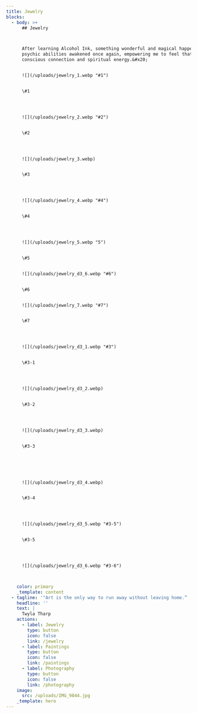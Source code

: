 ```yaml
---
title: Jewelry
blocks:
  - body: >+
      ## Jewelry



      After learning Alcohol Ink, something wonderful and magical happened! My
      psychic abilities awakened once again, empowering me to feel that cosmic
      conscious connection and spiritual energy.&#x20;


      ![](/uploads/jewelry_1.webp "#1")


      \#1




      ![](/uploads/jewelry_2.webp "#2")


      \#2




      ![](/uploads/jewelry_3.webp)


      \#3




      ![](/uploads/jewelry_4.webp "#4")


      \#4




      ![](/uploads/jewelry_5.webp "5")


      \#5


      ![](/uploads/jewelry_d3_6.webp "#6")


      \#6


      ![](/uploads/jewelry_7.webp "#7")


      \#7




      ![](/uploads/jewelry_d3_1.webp "#3")


      \#3-1




      ![](/uploads/jewelry_d3_2.webp)


      \#3-2




      ![](/uploads/jewelry_d3_3.webp)


      \#3-3






      ![](/uploads/jewelry_d3_4.webp)


      \#3-4




      ![](/uploads/jewelry_d3_5.webp "#3-5")


      \#3-5




      ![](/uploads/jewelry_d3_6.webp "#3-6")



    color: primary
    _template: content
  - tagline: '"Art is the only way to run away without leaving home.” '
    headline: ''
    text: |
      Twyla Tharp
    actions:
      - label: Jewelry
        type: button
        icon: false
        link: /jewelry
      - label: Paintings
        type: button
        icon: false
        link: /paintings
      - label: Photography
        type: button
        icon: false
        link: /photography
    image:
      src: /uploads/IMG_9844.jpg
    _template: hero
---
```














